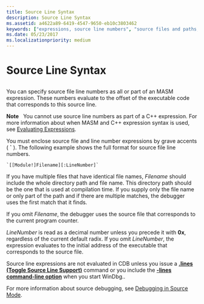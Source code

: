 ```yaml
---
title: Source Line Syntax
description: Source Line Syntax
ms.assetid: a4622a89-6419-4547-9650-eb10c3803462
keywords: ["expressions, source line numbers", "source files and paths, line number syntax", "line number syntax", "source files and paths, file name syntax", "file name syntax", "syntax rules for commands, source line numbers"]
ms.date: 05/23/2017
ms.localizationpriority: medium
---
```


# Source Line Syntax


## <span id="ddk_source_line_syntax_dbg"></span><span id="DDK_SOURCE_LINE_SYNTAX_DBG"></span>


You can specify source file line numbers as all or part of an MASM expression. These numbers evaluate to the offset of the executable code that corresponds to this source line.

**Note**   You cannot use source line numbers as part of a C++ expression. For more information about when MASM and C++ expression syntax is used, see [Evaluating Expressions](evaluating-expressions.md).

 

You must enclose source file and line number expressions by grave accents ( **\`** ). The following example shows the full format for source file line numbers.

```text
`[[Module!]Filename][:LineNumber]`
```

If you have multiple files that have identical file names, *Filename* should include the whole directory path and file name. This directory path should be the one that is used at compilation time. If you supply only the file name or only part of the path and if there are multiple matches, the debugger uses the first match that it finds.

If you omit *Filename*, the debugger uses the source file that corresponds to the current program counter.

*LineNumber* is read as a decimal number unless you precede it with **0x**, regardless of the current default radix. If you omit *LineNumber*, the expression evaluates to the initial address of the executable that corresponds to the source file.

Source line expressions are not evaluated in CDB unless you issue a [**.lines (Toggle Source Line Support)**](-lines--toggle-source-line-support-.md) command or you include the [**-lines command-line option**](cdb-command-line-options.md) when you start WinDbg..

For more information about source debugging, see [Debugging in Source Mode](debugging-in-source-mode.md).

 

 





